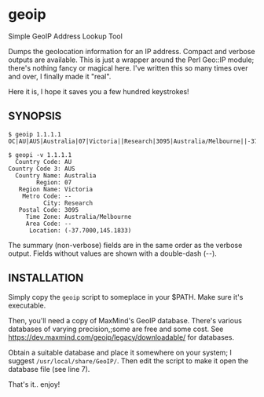# geoip
Simple GeoIP Address Lookup Tool

Dumps the geolocation information for an IP address.
Compact and verbose outputs are available.
This is just a wrapper around the Perl Geo::IP module;
there's nothing fancy or magical here.
I've written this so many times over and over, 
I finally made it "real".  

Here it is, I hope it saves you a few hundred keystrokes!

## SYNOPSIS

    $ geoip 1.1.1.1
    OC|AU|AUS|Australia|07|Victoria||Research|3095|Australia/Melbourne||-37.7000|145.1833

    $ geopi -v 1.1.1.1
      Country Code: AU
    Country Code 3: AUS
      Country Name: Australia
            Region: 07
       Region Name: Victoria
        Metro Code: --
              City: Research
       Postal Code: 3095
         Time Zone: Australia/Melbourne
         Area Code: --
          Location: (-37.7000,145.1833)

The summary (non-verbose) fields are in the same order as the verbose output.
Fields without values are shown with a double-dash (--).

## INSTALLATION

Simply copy the `geoip` script to someplace in your $PATH.
Make sure it's executable.

Then, you'll need a copy of MaxMind's GeoIP database.
There's various databases of varying precision,;some are free and some cost.
See https://dev.maxmind.com/geoip/legacy/downloadable/ for databases.

Obtain a suitable database and place it somewhere on your system;
I suggest `/usr/local/share/GeoIP/`.  Then edit the script to make 
it open the database file (see line 7).

That's it.. enjoy!

